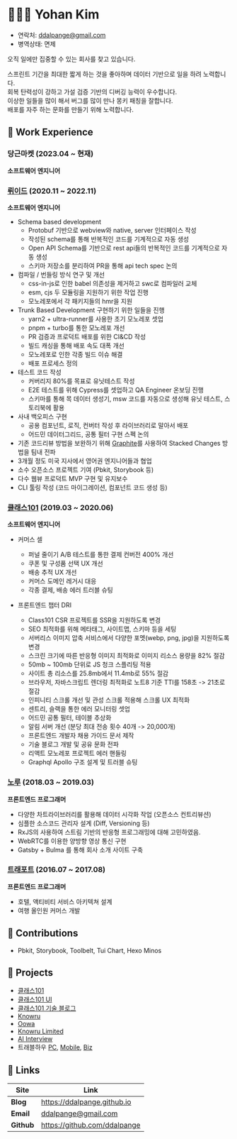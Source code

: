 # 👨🏻‍💻 Yohan Kim

- 연락처: ddalpange@gmail.com 
- 병역상태: 면제

오직 일에만 집중할 수 있는 회사를 찾고 있습니다.

스프린트 기간을 최대한 짧게 하는 것을 좋아하며 데이터 기반으로 일을 하려 노력합니다.  
회복 탄력성이 강하고 가설 검증 기반의 디버깅 능력이 우수합니다.  
이상한 일들을 많이 해서 버그를 많이 만나 몽키 패칭을 잘합니다.  
배포를 자주 하는 문화를 만들기 위해 노력합니다.

## 📌 Work Experience

### 당근마켓 (2023.04 ~ 현재)

**소프트웨어 엔지니어**

###  [뤼이드](https://www.riiid.co/ko/main) (2020.11 ~ 2022.11)

**소프트웨어 엔지니어**
- Schema based development
  - Protobuf 기반으로 webview와 native, server 인터페이스 작성
  - 작성된 schema를 통해 반복적인 코드를 기계적으로 자동 생성
  - Open API Schema를 기반으로 rest api들의 반복적인 코드를 기계적으로 자동 생성
  - 스키마 저장소를 분리하여 PR을 통해 api tech spec 논의
- 컴파일 / 번들링 방식 연구 및 개선
  - css-in-js로 인한 babel 의존성을 제거하고 swc로 컴파일러 교체
  - esm, cjs 두 모듈링을 지원하기 위한 작업 진행
  - 모노레포에서 각 패키지들의 hmr을 지원
- Trunk Based Development 구현하기 위한 일들을 진행
  - yarn2 + ultra-runner를 사용한 초기 모노레포 셋업
  - pnpm + turbo를 통한 모노레포 개선
  - PR 검증과 프로덕트 배포를 위한 CI&CD 작성
  - 빌드 캐싱을 통해 배포 속도 대폭 개선 
  - 모노레포로 인한 각종 빌드 이슈 해결 
  - 배포 프로세스 정의
- 테스트 코드 작성
  - 커버리지 80%를 목표로 유닛테스트 작성
  - E2E 테스트를 위해 Cypress를 셋업하고 QA Engineer 온보딩 진행
  - 스키마를 통해 목 데이터 생성기, msw 코드를 자동으로 생성해 유닛 테스트, 스토리북에 활용
- 사내 백오피스 구현
  - 공용 컴포넌트, 로직, 컨버터 작성 후 라이브러리로 말아서 배포
  - 어드민 데이터그리드, 공통 필터 구현 스펙 논의 
- 기존 코드리뷰 방법을 보완하기 위해 [Graphite](https://graphite.dev)를 사용하여 Stacked Changes 방법을 팀내 전파
- 3개월 정도 미국 지사에서 영어권 엔지니어들과 협업
- 소수 오픈소스 프로젝트 기여 (Pbkit, Storybook 등)
- 다수 웹뷰 프로덕트 MVP 구현 및 유지보수
- CLI 툴링 작성 (코드 마이그레이션, 컴포넌트 코드 생성 등)

### [클래스101](https://class101.net) (2019.03 ~ 2020.06)

**소프트웨어 엔지니어**

- 커머스 셀
  - 퍼널 줄이기 A/B 테스트를 통한 결제 컨버전 400% 개선
  - 쿠폰 및 구성품 선택 UX 개선 
  - 배송 추적 UX 개선
  - 커머스 도메인 레거시 대응
  - 각종 결제, 배송 에러 트러블 슈팅
  
- 프론트엔드 챕터 DRI
  - Class101 CSR 프로젝트를 SSR을 지원하도록 변경
  - SEO 최적화를 위해 메타태그, 사이트맵, 스키마 등을 세팅
  - 서버리스 이미지 압축 서비스에서 다양한 포멧(webp, png, jpg)을 지원하도록 변경 
  - 스크린 크기에 따른 반응형 이미지 최적화로 이미지 리소스 용량을 82% 절감 
  - 50mb ~ 100mb 단위로 JS 청크 스플리팅 적용 
  - 사이트 총 리소스를 25.8mb에서 11.4mb로 55% 절감
  - 브라우저, 자바스크립트 렌더링 최적화로 노트8 기준 TTI를 158초 -> 21초로 절감
  - 인피니티 스크롤 개선 및 관성 스크롤 적용해 스크롤 UX 최적화
  - 센트리, 슬랙을 통한 에러 모니터링 셋업
  - 어드민 공통 필터, 테이블 추상화
  - 알림 서버 개선 (분당 최대 전송 횟수 40개 -> 20,000개)
  - 프론트엔드 개발자 채용 가이드 문서 제작
  - 기술 블로그 개발 및 공유 문화 전파
  - 리액트 모노레포 프로젝트 에러 핸들링 
  - Graphql Apollo 구조 설계 및 트러블 슈팅 

### [노루](http://knowru.com) (2018.03 ~ 2019.03)

**프론트엔드 프로그래머**

- 다양한 차트라이브러리를 활용해 데이터 시각화 작업 (오픈소스 컨트리뷰션)
- 심플한 소스코드 관리자 설계 (Diff, Versioning 등)
- RxJS의 사용하여 스트림 기반의 반응형 프로그래밍에 대해 고민하였음.
- WebRTC를 이용한 양방향 영상 통신 구현
- Gatsby + Bulma 를 통해 회사 소개 사이트 구축

### [트래포트](https://m.travelhow.com) (2016.07 ~ 2017.08)

**프론트엔드 프로그래머**

- 호텔, 액티비티 서비스 아키텍쳐 설계
- 여행 올인원 커머스 개발

## 🎨 Contributions

- Pbkit, Storybook, Toolbelt, Tui Chart, Hexo Minos

## 🚀 Projects

- [클래스101](https://class101.net)
- [클래스101 UI](https://ui.class101.dev/)
- [클래스101 기술 블로그](https://class101.dev/)
- [Knowru](https://www.knowru.com)
- [Oowa](https://oowa.io)
- [Knowru Limited](https://www.knowrulimited.com)
- [AI Interview](https://www.ai-interview.com)
- 트래블하우 [PC](https://www.travelhow.com), [Mobile](https://m.travelhow.com), [Biz](https://biz.travelhow.biz)


## 🔗 Links

| Site       | Link                         |
| ---------- | ---------------------------- |
| **Blog**   | https://ddalpange.github.io  |
| **Email**  | ddalpange@gmail.com          |
| **Github** | https://github.com/ddalpange |
